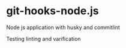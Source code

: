 # git-hooks-node.js
Node js application with husky and commitlint

Testing linting and varification
